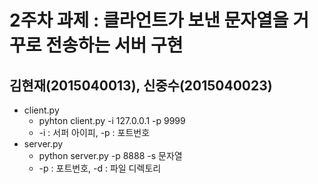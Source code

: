 # 2주차 과제 : 클라언트가 보낸 문자열을 거꾸로 전송하는 서버 구현
## 김현재(2015040013), 신중수(2015040023)
 * client.py
    * pyhton client.py -i 127.0.0.1 -p 9999
    * -i : 서퍼 아이피, -p : 포트번호
 * server.py
    * python server.py -p 8888 -s 문자열
    * -p : 포트번호, -d : 파일 디렉토리


